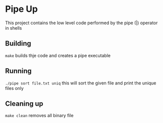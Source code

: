 # Pipe Up

This project contains the low level code performed by the pipe (|) operator in shells

## Building

`make` builds thje code and creates a pipe executable

## Running

`./pipe sort file.txt uniq` this will sort the given file and print the unique files only

## Cleaning up

`make clean` removes all binary file
